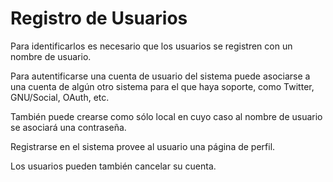 Registro de Usuarios
====================

Para identificarlos es necesario que los usuarios se registren con un nombre de usuario.

Para autentificarse una cuenta de usuario del sistema puede asociarse a una cuenta de algún otro sistema para el que haya soporte, como Twitter, GNU/Social, OAuth, etc.

También puede crearse como sólo local en cuyo caso al nombre de usuario se asociará una contraseña.

Registrarse en el sistema provee al usuario una página de perfil.

Los usuarios pueden también cancelar su cuenta.
